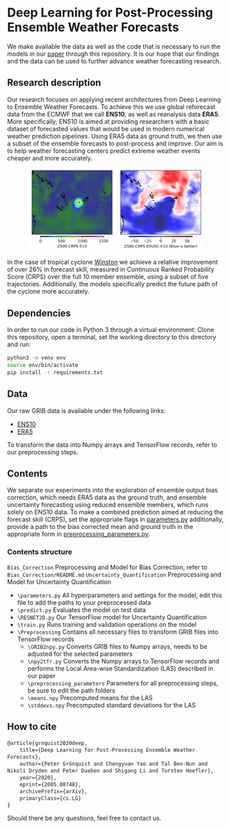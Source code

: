 # Deep Learning for Post-Processing Ensemble Weather Forecasts 
 
We make available the data as well as the code that is necessary to run the models in our [paper](https://arxiv.org/abs/2005.08748) through this repository. It is our hope that our findings and the data can be used to further advance weather forecasting research.

## Research description

Our research focuses on applying recent architectures from Deep Learning to Ensemble Weather Forecasts. To achieve this we use global reforecast data from the ECMWF that we call **ENS10**, as well as reanalysis data **ERA5**. More specifically, ENS10 is aimed at providing researchers with a basic dataset of forecasted values that would be used in modern numerical weather prediction pipelines. Using ERA5 data as ground truth, we then use a subset of the ensemble forecasts to post-process and improve. Our aim is to help weather forecasting centers predict extreme weather events cheaper and more accurately. 

<p align="center">
<img width="40%" src="/report/G_Winston_E10_step1.png">
<img width="40%" src="/report/G_Winston_B5U5C-E10_step1.png">
</p>

In the case of tropical cyclone [Winston](https://en.wikipedia.org/wiki/Cyclone_Winston) we achieve a relative improvement of over 26% in forecast skill, measured in Continuous Ranked Probability Score (CRPS) over the full 10 member ensemble, using a subset of five trajectories. Additionally, the models specifically predict the future path of the cyclone more accurately. 

## Dependencies
In order to run our code in Python 3 through a virtual environment: Clone this repository, open a terminal, set the working directory to this directory and run:
```bash
python3 -m venv env
source env/bin/activate
pip install -r requirements.txt
```

## Data
Our raw GRIB data is available under the following links:
- [ENS10](https://confluence.ecmwf.int/display/UDOC/ECMWF+ENS+for+Machine+Learning+%28ENS4ML%29+Dataset)
- [ERA5](https://cds.climate.copernicus.eu/cdsapp#!/dataset/reanalysis-era5-pressure-levels?tab=form)

To transform the data into Numpy arrays and TensorFlow records, refer to our preprocessing steps.

## Contents

We separate our experiments into the exploration of ensemble output bias correction, which needs ERA5 data as the ground truth, and ensemble uncertainty forecasting using reduced ensemble members, which runs solely on ENS10 data.
To make a combined prediction aimed at reducing the forecast skill (CRPS), set the appropriate flags in [parameters.py](Uncertainty_Quantification\parameters.py) additionally, provide a path to the bias corrected mean and ground truth in the appropriate form in [preprocessing_parameters.py](Uncertainty_Quantification\PreProcessing\preprocessing_parameters.py).

### Contents structure
`Bias_Correction` Preprocessing and Model for Bias Correction, refer to `Bias_Correction/README.md`
`Uncertainty_Quantification` Preprocessing and Model for Uncertainty Quantification
 - `\parameters.py` All hyperparameters and settings for the model, edit this file to add the paths to your preprocessed data
 - `\predict.py` Evaluates the model on test data
 - `\RESNET2D.py` Our TensorFlow model for Uncertainty Quantification
 - `\train.py` Runs training and validation operations on the model
 - `\Preprocessing` Contains all necessary files to transform GRIB files into TensorFlow records
    - `\GRIB2npy.py` Converts GRIB files to Numpy arrays, needs to be adjusted for the selected parameters
    - `\npy2tfr.py` Converts the Numpy arrays to TensorFlow records and performs the Local Area-wise Standardization (LAS) described in our paper
    - `\preprocessing_parameters` Parameters for all preprocessing steps, be sure to edit the path folders
    - `\means.npy` Precomputed means for the LAS
    - `\stddevs.npy` Precomputed standard deviations for the LAS

## How to cite
```
@article{grnquist2020deep,
    title={Deep Learning for Post-Processing Ensemble Weather Forecasts},
    author={Peter Grönquist and Chengyuan Yao and Tal Ben-Nun and Nikoli Dryden and Peter Dueben and Shigang Li and Torsten Hoefler},
    year={2020},
    eprint={2005.08748},
    archivePrefix={arXiv},
    primaryClass={cs.LG}
}
```
Should there be any questions, feel free to contact us.


